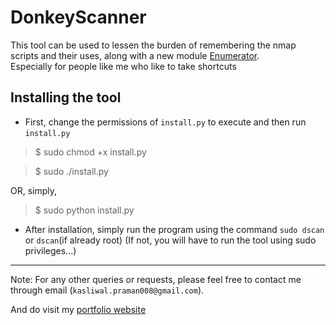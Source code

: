 # DonkeyScanner

This tool can be used to lessen the burden of remembering the nmap scripts and their uses, along with a new module [Enumerator](https://github.com/Praman1997/Enumerator).<br>
Especially for people like me who like to take shortcuts

## Installing the tool
* First, change the permissions of `install.py` to execute and then run `install.py`
> $ sudo chmod +x install.py

> $ sudo ./install.py

OR, simply,

> $ sudo python install.py
* After installation, simply run the program using the command ```sudo dscan``` or ```dscan```(if already root)
(If not, you will have to run the tool using sudo privileges...)
---
Note: For any other queries or requests, please feel free to contact me through email (```kasliwal.praman008@gmail.com```).

And do visit my [portfolio website](https://Praman1997.github.io/ "My Website")
